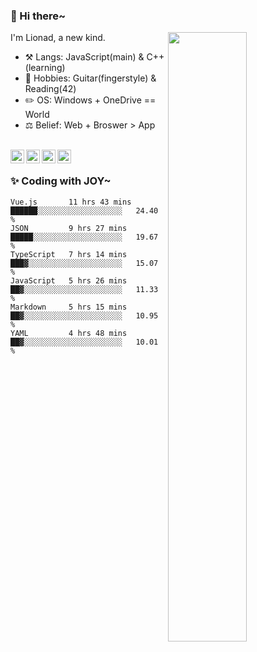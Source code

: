 ### 👋 Hi there~

[<img align="right" width="50%" src="https://github-readme-stats.vercel.app/api?username=Lionad-Morotar&show_icons=true">](https://metrics.lecoq.io/Lionad-Morotar?template=classic)

I'm Lionad, a new kind.

- ⚒️ Langs: JavaScript(main) & C++(learning)
- 🎨 Hobbies: Guitar(fingerstyle) & Reading(42)
- ✏️ OS: Windows + OneDrive == World
- ⚖️ Belief: Web + Broswer > App

<br />

<a href="https://www.lionad.art">
  <img align="left" alt="lionad-art" width="22px" src="https://cdn.jsdelivr.net/npm/simple-icons@3.1.0/icons/wordpress.svg" />
</a>
<a href="#1806234223">
  <img align="left" alt="1806234223" width="22px" src="https://cdn.jsdelivr.net/npm/simple-icons@3.1.0/icons/tencentqq.svg" />
</a>
<a href="https://www.zhihu.com/people/Lionad">
  <img align="left" alt="132yse" width="22px" src="https://cdn.jsdelivr.net/npm/simple-icons@3.1.0/icons/zhihu.svg" />
</a>
<a href="https://github.com/Lionad-Morotar">
  <img align="left" alt="yisar" width="22px" src="https://cdn.jsdelivr.net/npm/simple-icons@3.1.0/icons/github.svg" />
</a>

<br />

### ✨ Coding with JOY~

<!--START_SECTION:waka-->

```text
Vue.js       11 hrs 43 mins  ██████░░░░░░░░░░░░░░░░░░░   24.40 %
JSON         9 hrs 27 mins   █████░░░░░░░░░░░░░░░░░░░░   19.67 %
TypeScript   7 hrs 14 mins   ███▓░░░░░░░░░░░░░░░░░░░░░   15.07 %
JavaScript   5 hrs 26 mins   ██▓░░░░░░░░░░░░░░░░░░░░░░   11.33 %
Markdown     5 hrs 15 mins   ██▓░░░░░░░░░░░░░░░░░░░░░░   10.95 %
YAML         4 hrs 48 mins   ██▓░░░░░░░░░░░░░░░░░░░░░░   10.01 %
```

<!--END_SECTION:waka-->
